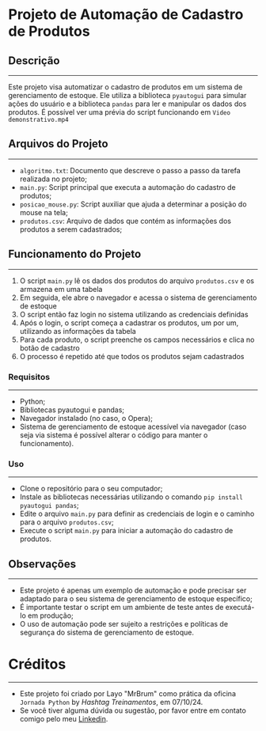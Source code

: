 
# Projeto de Automação de Cadastro de Produtos

## Descrição
-------------
Este projeto visa automatizar o cadastro de produtos em um sistema de gerenciamento de estoque. Ele utiliza a biblioteca `pyautogui` para simular ações do usuário e a biblioteca `pandas` para ler e manipular os dados dos produtos.
É possível ver uma prévia do script funcionando em `Video demonstrativo.mp4`

## Arquivos do Projeto
----------------------
- `algoritmo.txt`: Documento que descreve o passo a passo da tarefa realizada no projeto;
- `main.py`: Script principal que executa a automação do cadastro de produtos;
- `posicao_mouse.py`: Script auxiliar que ajuda a determinar a posição do mouse na tela;
- `produtos.csv`: Arquivo de dados que contém as informações dos produtos a serem cadastrados;

## Funcionamento do Projeto
---------------------------
1) O script `main.py` lê os dados dos produtos do arquivo `produtos.csv` e os armazena em uma tabela
2) Em seguida, ele abre o navegador e acessa o sistema de gerenciamento de estoque
3) O script então faz login no sistema utilizando as credenciais definidas
4) Após o login, o script começa a cadastrar os produtos, um por um, utilizando as informações da tabela
5) Para cada produto, o script preenche os campos necessários e clica no botão de cadastro
6) O processo é repetido até que todos os produtos sejam cadastrados

### Requisitos
--------------
- Python;
- Bibliotecas pyautogui e pandas;
- Navegador instalado (no caso, o Opera);
- Sistema de gerenciamento de estoque acessível via navegador (caso seja via sistema é possível alterar o código para manter o funcionamento).

### Uso
-------
- Clone o repositório para o seu computador;
- Instale as bibliotecas necessárias utilizando o comando `pip install pyautogui pandas`;
- Edite o arquivo `main.py` para definir as credenciais de login e o caminho para o arquivo `produtos.csv`;
- Execute o script `main.py` para iniciar a automação do cadastro de produtos.

## Observações
--------------
- Este projeto é apenas um exemplo de automação e pode precisar ser adaptado para o seu sistema de gerenciamento de estoque específico;
- É importante testar o script em um ambiente de teste antes de executá-lo em produção;
- O uso de automação pode ser sujeito a restrições e políticas de segurança do sistema de gerenciamento de estoque.

# Créditos
-----------
- Este projeto foi criado por Layo "MrBrum" como prática da oficina `Jornada Python` by *Hashtag Treinamentos*, em 07/10/24.
- Se você tiver alguma dúvida ou sugestão, por favor entre em contato comigo pelo meu [Linkedin](https://www.linkedin.com/in/layo-brum/).


